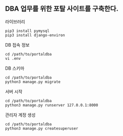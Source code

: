 DBA 업무를 위한 포탈 사이트를 구축한다.
---
라이브러리
```
pip3 install pymysql
pip3 install django-environ
```
DB 접속 정보
```
cd /path/to/portaldba
vi .env
```
DB 스키마 
```
cd /path/to/portaldba
python3 manage.py migrate
```
서버 시작
```
cd /path/to/portaldba
python3 manage.py runserver 127.0.0.1:8000
```
관리자 계정 생성
```
cd /path/to/portaldba
python3 manage.py createsuperuser
```